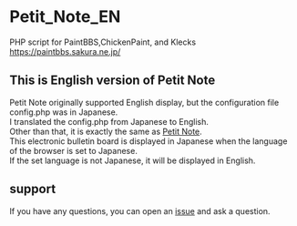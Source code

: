 # Petit_Note_EN
PHP script for PaintBBS,ChickenPaint, and Klecks https://paintbbs.sakura.ne.jp/

## This is English version of Petit Note

Petit Note originally supported English display, but the configuration file config.php was in Japanese.  
I translated the config.php from Japanese to English.  
Other than that, it is exactly the same as [Petit Note](https://github.com/satopian/Petit_Note/).  
This electronic bulletin board is displayed in Japanese when the language of the browser is set to Japanese.  
If the set language is not Japanese, it will be displayed in English.  

## support
If you have any questions, you can open an [issue](https://github.com/satopian/Petit_Note_EN/issues) and ask a question.


